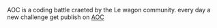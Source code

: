 AOC is a coding battle craeted by the Le wagon community.
every day a new challenge get publish on [AOC](https://adventofcode.com/2023)
